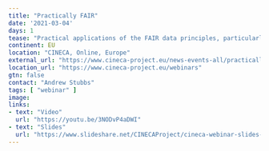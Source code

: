 ```yaml
---
title: "Practically FAIR"
date: '2021-03-04'
days: 1
tease: "Practical applications of the FAIR data principles, particularly in the context of clinical bioinformatics"
continent: EU
location: "CINECA, Online, Europe"
external_url: "https://www.cineca-project.eu/news-events-all/practically-fair"
location_url: "https://www.cineca-project.eu/webinars"
gtn: false
contact: "Andrew Stubbs"
tags: [ "webinar" ]
image:
links:
- text: "Video"
  url: "https://youtu.be/3NODvP4aDWI"
- text: "Slides"
  url: "https://www.slideshare.net/CINECAProject/cineca-webinar-slides-practically-fair"
---
```

